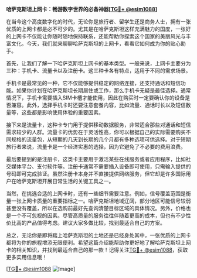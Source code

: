 **哈萨克斯坦上网卡：畅游数字世界的必备神器[[TG💪+ @esim1088](https://t.me/s/esim1088)]**

在当今这个高度数字化的时代，无论你是旅行者、留学生还是商务人士，拥有一张优质的上网卡都是必不可少的。尤其是在哈萨克斯坦这样充满魅力的国度，一张好的上网卡不仅能让你随时随地保持联系，还能帮助你探索这个国家的美丽风光与丰富文化。今天，我们就来聊聊哈萨克斯坦的上网卡，看看它如何成为你的贴心助手。

首先，让我们了解一下哈萨克斯坦上网卡的基本类型。一般来说，上网卡主要分为三种：手机卡、流量卡以及注册卡。这三种卡各有特点，适用于不同的需求场景。

手机卡是最常见的一种，它不仅能够提供稳定的网络连接，还支持通话和短信功能。如果你计划在哈萨克斯坦长期居住或工作，那么手机卡无疑是最佳选择。通常情况下，手机卡需要插入SIM卡槽才能使用，因此在购买时一定要确认你的设备是否兼容。此外，选择手机卡时还要注意套餐内容，比如流量、通话时长以及短信数量等，这些都是影响使用体验的重要因素。

接下来是流量卡，这种卡专门用于提供移动数据服务，非常适合那些对通话和短信需求较少的人群。流量卡的优势在于灵活性高，你可以根据自己的实际需要购买不同规格的流量包，从短期的几天到长期的几个月都有多种选项可供选择。对于短期旅行者来说，流量卡是一个经济实惠的选择，因为它避免了不必要的费用浪费。

最后要提到的是注册卡，这类卡主要用于激活某些在线服务或者应用程序，比如社交媒体平台、支付软件等。注册卡通常不需要插入设备即可使用，只需输入提供的号码即可完成验证。虽然注册卡本身并不直接提供网络服务，但它却是许多国际用户在哈萨克斯坦开展日常生活的关键工具之一。

当然，在挑选合适的上网卡时，还有一些细节需要注意。例如，信号覆盖范围是衡量一张上网卡质量的重要指标之一。哈萨克斯坦地域辽阔，部分地区可能信号较弱甚至没有覆盖，所以在选购前最好先查询清楚目标区域的具体情况。另外，价格也是一个不可忽视的因素。尽管高质量的服务往往伴随着更高的成本，但也有不少性价比高的产品值得考虑。建议大家多做比较，找到最适合自己的方案。

总之，无论你是即将踏上哈萨克斯坦的土地还是已经身处其中，一张优质的上网卡都将为你的旅程增添无限便利。希望这篇介绍能帮助你更好地了解哈萨克斯坦上网卡的相关知识，并找到最适合自己的那一款！记得关注[TG💪+ @esim1088](https://t.me/s/esim1088)，获取更多实用信息哦！

[[TG💪+ @esim1088](https://t.me/s/esim1088) ![Image](https://i.postimg.cc/4NQfJmqS/Snipaste-2025-05-13-00-14-12.png)]